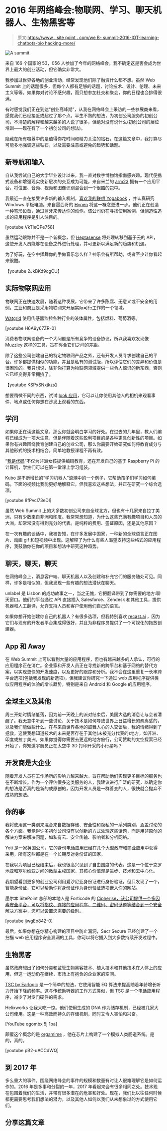 # 2016 年网络峰会:物联网、学习、聊天机器人、生物黑客等

> 原文:[https://www . site point . com/we B- summit-2016-IOT-learning-chatbots-bio hacking-more/](https://www.sitepoint.com/web-summit-2016-iot-learning-chatbots-biohacking-more/)

![A summit](../Images/3d3868a7eb127b767affab3e25c116b5.png)

来自 166 个国家的 53，056 人参加了今年的网络峰会。我不确定这是否会成为世界上最大的创业活动，但它确实非常大。

我参加过世界各地的创业活动，经常发现他们除了融资什么都不想。虽然 Web Summit 上的话题很多，但每个人都有足够的话题，讨论技术、设计、伦理、未来主义等等。如果你对讨论不感兴趣，而只想参加社交和聚会，你的日程也会排得很满。

有时感觉我们正在到达“创业高峰期”，从我在网络峰会上采访的一些参展商来看，感觉我们已经接近或超过了那个点。半生不熟的想法，为初创公司服务的初创公司，不清楚的解释和越来越多的人说了很多，但绝对没有说什么(初创公司的展位培训——现在有了一个初创公司的想法)。

隐藏在所有喧嚣中的是值得你花时间和精力关注的钻石，在这篇文章中，我打算尽可能多地强调这些钻石，以及需要注意或避免的趋势和话题。

## 新导航和输入

自从我尝试自己的大学毕业设计以来，我一直对数字博物馆指南感兴趣。现代便携式设备和增强现实使新层次的交互成为可能，来自米兰的 [arm23](http://www.arm23.com/) 拥有一个应用平台，将位置、音频、视频和图像识别混合到一个很酷的包中。

我最近一直在接受许多新的输入机制，[喜欢我的联想 Yogabook](https://www.gregariousmammal.com/hands-on-with-the-yoga-book) ，并认真研究 Windows 平板电脑。来自墨西哥的 [Hypen](http://hypen.com.mx/) 将这一概念更进一步。他们正在创造一种笔形设备，通过蓝牙来传达你的动作。该公司仍在寻找使用案例，但创造性追求的应用程序是引人注目的。

[youtube VkTleQPe758]

虽然运动跟踪并不是一个新概念，但 [Heptasense](http://heptasense.com/) 将处理转移到基于云的 API，这使开发人员能够在设备之外进行处理，并可更新以满足新的趋势和机遇。

为了好玩，在空中挥舞你的手做音乐怎么样？神乐会有所帮助，或者至少让你看起来很酷。

【youtube 2JkBKd9cgCU】

## 实际物联网应用

物联网正在快速发展，随着这种发展，它带来了许多陈腐、无意义或不安全的用例。工业和商业是采用物联网来开展实际可行工作的一个领域。

[Watgrid](https://watgrid.com/) 使用传感器监控各种行业的液体属性，包括燃料、葡萄酒等。

[youtube H6A9y67ZR-0]

消费者物联网设备的一个大问题是所有竞争的设备协议，所以我喜欢发现像 [Muzzley](https://www.muzzley.com/) 这样的工具，旨在弥合它们之间的差距。

除了这些公司创建自己的特定物联网产品之外，还有开发人员寻求创建自己的平台。许多都提供相似的功能，并且是私有的测试版，所以评估它们的差异和价值是很困难的。我只想说，除非你打算为物联网领域提供一些令人惊讶的新东西，否则它已经变得非常拥挤了。

【youtube KSPxSNxjkzs】

想要稍微不同的东西，试试 [look 应用](http://look-app.net/)，它可以让你使用其他人的相机来观看事件、地点或任何你想在沙发上观看的东西。

## 学问

如果你正在读这篇文章，那么你就会明白学习的好处。在过去的几年里，教人们编程已经成为一项大生意，但是伴随着这些盈利项目的是各种更具创新性的项目。如果你有兴趣围绕教育创建自己的创业公司，那么你需要开始研究如何将教育成分与其他形式的技术相结合。简单地教授课程不再有效。

“[我是代码](http://www.iamthecode.org/)”不仅为非洲女孩提供编码教育，还在开发自己的基于 Raspberry Pi 的计算机，学生们可以在第一堂课上学习组装。

Kubo 是不断增长的“学习机器人”浪潮中的一个例子，它帮助孩子们学习如何编码。下面的视频比我能更好地解释它，但我喜欢这些想法，并正在研究一个综合选项。

[youtube 8fPvcI73eDI]

虽然 Web Summit 上的大多数初创公司来自全球北方，但也有十几家来自拉丁美洲，只有少数来自非洲和印度。我常常想知道，为什么这些充满有趣项目和人员的大洲，却常常没有得到充分的代表。是纯粹的费用、签证原因，还是其他原因？

在一次有趣的谈话中，我被告知，在许多发展中国家，一种新的全球语言正在图片、动画 gif 和短视频中出现。这解释了为什么有些人渴望支持这些格式的应用程序，我鼓励你在你的项目和想法中研究这种趋势。

## 聊天，聊天，聊天

在网络峰会上，消息客户端、聊天机器人以及创建和补充它们的服务随处可见。同样，许多是相似的，但我发现一些有趣的想法潜伏在聊天。

unlabel 是 Lisbon 的成功故事之一，当之无愧，它把翻译带到了你需要的地方:聊天窗口。他们的平台通过 API 直接插入 Salesforce、Zendesk 和其他工具，提供机器和人工翻译，允许支持人员和客户使用他们自己的语言。

如果你想开始创建你自己的机器人？有很多选项，但我特别喜欢 [recast.ai](https://recast.ai/) ，因为它们与现有的开发者平台集成得很好，并且为非程序员提供了一个可视化的拖放创建器。

## App 和 Away

在 Web Summit 上可以看到大量的应用程序，但也有越来越多的人承认，可行的应用程序正在消亡。企业家和开发人员正在寻找新的跨平台和基于网络的替代方案，以实现更快的开发速度，以及更好的跟踪和分析。我不会在这里重复一长串跨平台选项(包括我发现的新选项)，但我建议你研究一下通过 web 应用程序提供类似应用程序的体验的增长趋势，特别是来自 Android 和 Google 的应用程序。

## 全球主义及其他

周三开始时情绪低落，因为前一天晚上的派对结束后，美国大选的消息让与会者清醒了。我无意中听到一些讨论，关于技术是如何导致世界上日益增长的疏离感的，以及我们能做些什么。在与来自世界各地的鼓舞人心的人交谈后，我的情绪得到了拯救，这使我想知道技术的未来是否存在于其他(未被充分代表的)地方，如非洲、印度或拉丁美洲。如果你觉得你需要去更远的地方旅行，公司赞助的太空探索已经开始了，你知道宇航员正在太空中 3D 打印开采的小行星吗？

## 开发商是大企业

随着开发人员在工作场所的影响力越来越大，旨在帮助他们实现更多目标的服务也在不断增长。作为一个评估很多这类服务的人，我建议进行广泛的研究，以确定你的想法是否真的是新的或原创的，因为开发人员是一群善变的人，很快就会抛弃不成熟的想法。

## 你的事

我将使用这一类别来混合来自数据存储、安全性和隐私的一系列类别，涵盖讨论的各个方面。我觉得许多初创公司没有以创新的方式处理这些话题，而是用非原创的解决方案来解决问题，如私有云、安全传输、影响者和分析网络。

Yoti 是一家英国公司，它的身份电话应用已经在几个大型政府和商业应用中获得采用，所有这些都是在一个长期反对身份证的国家。

在我以为项目已经结束后，我也很高兴见到了自由国度的代表，这是一个位于克罗地亚和塞尔维亚之间的微型主权国家，其核心价值观是进步、技术和去中心化。

我期望看到更多的创业公司利用爱沙尼亚身份证进行身份验证，但只发现了一个，智能身份证，它可以帮助你将身份证作为身份验证选项嵌入你的网站。

墨尔本 SitePoint 总部的本地人是 Forticode 的 [Cipherise，该公司提供一个多因素安全平台，可以将指纹、连接的应用程序、二维码、密码谜题等结合到一个安全解决方案中，您可以设置您需要的级别。](http://www.forticode.com/)

[youtube ijwgEo84Z-0]

最后，如果你想在你精心构建的项目中防止漏洞，Secr Secure 已经创建了一个扫描 web 应用程序安全漏洞的工具，你可以将它插入到大多数持续开发过程中。

## 生物黑客

虽然政府想出了如何分类和监管生物黑客技术、植入技术和其他技术在人体上的应用，但这一运动仍在继续，市场上有抱负的企业家的空间。

[TSC by Earlogic](https://earlogic.com/) 是一个简单的想法，它使用智能 EQ 算法来提高随着年龄增长听力开始下降的频率。这与传统助听器的工作方式类似，但 TSC 是一个电话应用程序，减少了对专门硬件的需求。

Helixworks 让我大吃一惊。他们使用生成的 DNA 作为储存机制，已经被几家大公司使用。这是一种高效而持久的存储机制，同时又令人害怕和兴奋。

[YouTube qgombx 5j 1ba]

颠覆这个概念的是 [orgamime](http://www.orgamime.com/) ，他在芯片上构建了一个模拟人类肠道系统。是的，真的。

[youtube pB2-uACCdWQ]

## 到 2017 年

多么重大的事件。围绕网络峰会的事件的规模和数量有时让人很难理解它是如何运作的。2016 年是多事和分裂的一年，2017 年看起来会有很多相同之处。技术现在包围着我们的生活，并带有很多潜在的危害和好处。现在，我们比以往任何时候都更需要思考我们想法的潜力，以及其他人如何以我们从未想象过的方式使用它们。

## 分享这篇文章